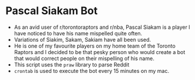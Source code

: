 # Pascal Siakam Bot
* As an avid user of r/torontoraptors and r/nba, Pascal Siakam is a player I have noticed to have his name mispelled quite often.
* Variations of Siakim, Sakam, Sakiam have all been used. 
* He is one of my favourite players on my home team of the Toronto Raptors and I decided to be that pesky person who would create a bot that would correct people on their mispelling of his name.
* This script uses the `praw` library to parse Reddit
* `crontab` is used to execute the bot every 15 minutes on my mac.
